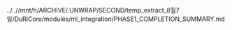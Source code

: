 ../..//mnt/h/ARCHIVE/.UNWRAP/SECOND/temp_extract_8월7일/DuRiCore/modules/ml_integration/PHASE1_COMPLETION_SUMMARY.md